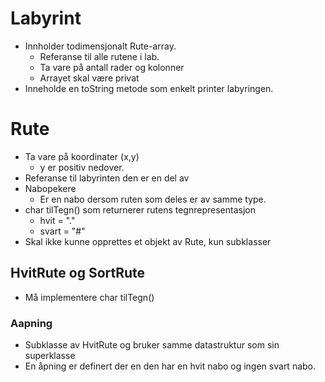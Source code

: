 # Labyrint
- Innholder todimensjonalt Rute-array.
  - Referanse til alle rutene i lab.
  - Ta vare på antall rader og kolonner
  - Arrayet skal være privat
- Inneholde en toString metode som enkelt printer labyringen.

# Rute
- Ta vare på koordinater (x,y)
  - y er positiv nedover.
- Referanse til labyrinten den er en del av
- Nabopekere
  - Er en nabo dersom ruten som deles er av samme type.
- char tilTegn() som returnerer rutens tegnrepresentasjon
  - hvit = "."
  - svart = "#"
- Skal ikke kunne opprettes et objekt av Rute, kun subklasser

## HvitRute og SortRute
- Må implementere char tilTegn()

### Aapning
- Subklasse av HvitRute og bruker samme datastruktur som sin superklasse
- En åpning er definert der en den har en hvit nabo og ingen svart nabo.


